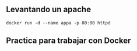## Levantando un apache ## 
	docker run -d --name appa -p 80:80 httpd 
## Practica para trabajar con Docker ## 
